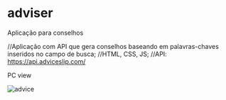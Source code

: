 # adviser
Aplicação para conselhos

//Aplicação com API que gera conselhos baseando em palavras-chaves inseridos no campo de busca;
//HTML, CSS, JS;
//API: https://api.adviceslip.com/

PC view

![advice](https://github.com/user-attachments/assets/1717ca99-74d4-4405-b73a-fdd55de8589f)
